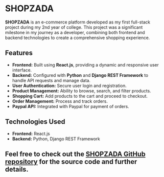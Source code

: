 # SHOPZADA

**SHOPZADA** is an e-commerce platform developed as my first full-stack project during my 2nd year of college. This project was a significant milestone in my journey as a developer, combining both frontend and backend technologies to create a comprehensive shopping experience.

## Features

- **Frontend:** Built using **React.js**, providing a dynamic and responsive user interface.
- **Backend:** Configured with **Python** and **Django REST Framework** to handle API requests and manage data.
- **User Authentication:** Secure user login and registration.
- **Product Management:** Ability to browse, search, and filter products.
- **Shopping Cart:** Add products to the cart and proceed to checkout.
- **Order Management:** Process and track orders.
- **Paypal API:** Integrated with Paypal for payment of orders.

## Technologies Used

- **Frontend:** React.js
- **Backend:** Python, Django REST Framework

## Feel free to check out the [SHOPZADA GitHub repository](#) for the source code and further details.

